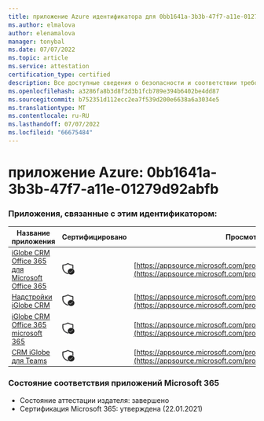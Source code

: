 ```yaml
---
title: приложение Azure идентификатора для 0bb1641a-3b3b-47f7-a11e-01279d92abfb
ms.author: elmalova
author: elenamalova
manager: tonybal
ms.date: 07/07/2022
ms.topic: article
ms.service: attestation
certification_type: certified
description: Все доступные сведения о безопасности и соответствии требованиям для 0bb1641a-3b3b-47f7-a11e-01279d92abfb.
ms.openlocfilehash: a3286fa8b3d8f3d3b1fcb789e394b6402be4dd87
ms.sourcegitcommit: b752351d112ecc2ea7f539d200e6638a6a3034e5
ms.translationtype: MT
ms.contentlocale: ru-RU
ms.lasthandoff: 07/07/2022
ms.locfileid: "66675484"
---
```

# <a name="azure-app-id-0bb1641a-3b3b-47f7-a11e-01279d92abfb"></a>приложение Azure: 0bb1641a-3b3b-47f7-a11e-01279d92abfb


### <a name="apps-associated-with-this-id"></a>Приложения, связанные с этим идентификатором:
| **Название приложения** | **Сертифицировано** | **Просмотр в AppSource** |
|--------------|---------------|-----------------------|
| [iGlobe CRM Office 365 для Microsoft Office 365](../forward/WA104379222.md) | <img alt="Certified application badge" src="../media/certified-badge.png" height="25" width="25" /> | [https://appsource.microsoft.com/product/office/WA104379222](https://appsource.microsoft.com/product/office/WA104379222) |
| [Надстройки iGlobe CRM](../forward/WA200002010.md) | <img alt="Certified application badge" src="../media/certified-badge.png" height="25" width="25" /> | [https://appsource.microsoft.com/product/office/WA200002010](https://appsource.microsoft.com/product/office/WA200002010) |
| [iGlobe CRM Office 365 microsoft 365](../forward/17859280.iglobecrmoffice365.md) | <img alt="Certified application badge" src="../media/certified-badge.png" height="25" width="25" /> | [https://appsource.microsoft.com/product/office/17859280.iglobecrmoffice365](https://appsource.microsoft.com/product/office/17859280.iglobecrmoffice365) |
| [CRM iGlobe для Teams](../forward/WA104381421.md) | <img alt="Certified application badge" src="../media/certified-badge.png" height="25" width="25" /> | [https://appsource.microsoft.com/product/office/WA104381421](https://appsource.microsoft.com/product/office/WA104381421) |

### <a name="microsoft-365-app-compliance-status"></a>Состояние соответствия приложений Microsoft 365
- Состояние аттестации издателя: завершено
- Сертификация Microsoft 365: утверждена (22.01.2021)
